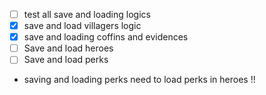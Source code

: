 - [ ] test all save and loading logics
- [x] save and load villagers logic 
- [x] save and loading coffins and evidences
- [ ] Save and load heroes
- [ ] Save and load perks
-    saving and loading perks need to load perks in heroes !!